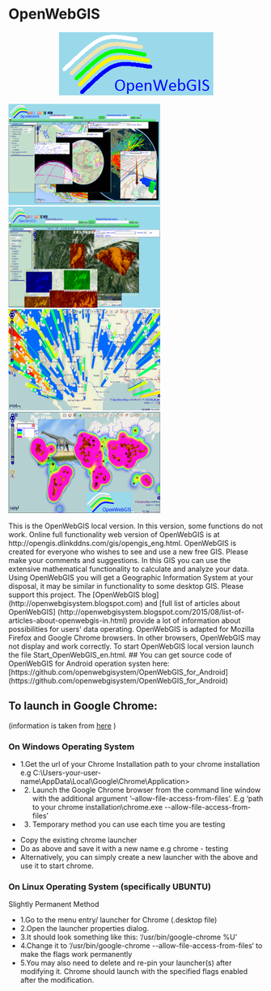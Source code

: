# OpenWebGIS
<p align="center">
<img src="imgopen/opengis.png" />
</p>
<p align="left">
<img width="300" height="200"src="news/OpenWebGIS1.png" /><img width="300" height="200" src="news/OpenWebGIS2.png" /><img width="300" height="200" src="news/OpenWebGIS3.png" /><img width="300" height="200" src="news/OpenWebGIS4.png" />
</p>
This is the OpenWebGIS local version. In this version, some functions do not work. Online full functionality web version of OpenWebGIS is at http://opengis.dlinkddns.com/gis/opengis_eng.html.
OpenWebGIS is created for everyone who wishes to see and use a new free GIS. Please make your comments and suggestions. In this GIS you can use the extensive mathematical functionality to calculate and analyze your data. Using OpenWebGIS you will get a Geographic Information System at your disposal, it may be similar in functionality to some desktop GIS. Please support this project.
The [OpenWebGIS blog] (http://openwebgisystem.blogspot.com) and [full list of articles about OpenWebGIS] (http://openwebgisystem.blogspot.com/2015/08/list-of-articles-about-openwebgis-in.html) provide a lot of information about possibilities for users' data operating.
OpenWebGIS is adapted for Mozilla Firefox and Google Chrome browsers. In other browsers, OpenWebGIS may not display and work correctly. To start OpenWebGIS local version launch the file Start_OpenWebGIS_en.html.
## You can get source code of OpenWebGIS for Android operation systen here: [https://github.com/openwebgisystem/OpenWebGIS_for_Android](https://github.com/openwebgisystem/OpenWebGIS_for_Android)

## To launch in Google Chrome:
(information is taken from [here](http://chrome-allow-file-access-from-file.com) )
### On Windows Operating System
* 1.Get the url of your Chrome Installation path to your chrome installation e.g C:\Users\-your-user-name\AppData\Local\Google\Chrome\Application>
* 2. Launch the Google Chrome browser from the command line window with the additional argument ‘–allow-file-access-from-files’. E.g ‘path to your chrome installation\chrome.exe --allow-file-access-from-files’
* 3. Temporary method you can use each time you are testing
- Copy the existing chrome launcher
- Do as above and save it with a new name e.g chrome - testing
- Alternatively, you can simply create a new launcher with the above and use it to start chrome.

### On Linux Operating System (specifically UBUNTU)
Slightly Permanent Method

* 1.Go to the menu entry/ launcher for Chrome (.desktop file)
* 2.Open the launcher properties dialog.
* 3.It should look something like this: ‘/usr/bin/google-chrome %U’
* 4.Change it to ‘/usr/bin/google-chrome --allow-file-access-from-files‘ to make the flags work permanently
* 5.You may also need to delete and re-pin your launcher(s) after modifying it. Chrome should launch with the specified flags enabled after the modification.
